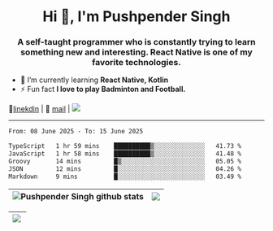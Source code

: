 <h1 align="center">Hi 👋, I'm Pushpender Singh</h1>
<h3 align="center">A self-taught programmer who is constantly trying to learn something new and interesting. React Native is one of my favorite technologies.</h3>

- 🌱 I’m currently learning **React Native, Kotlin**
- ⚡ Fun fact **I love to play Badminton and Football.**

👔[linekdin](https://www.linkedin.com/in/pushpender-singh-240061202/) | 📧 [mail](mailto:pushpendersingh694@gmail.com) | 
<a href="https://github.com/pushpender-singh-ap/pushpender-singh-ap">
    <img src="https://komarev.com/ghpvc/?username=pushpender-singh-ap&style=for-the-badge">
</a>


---

<!--START_SECTION:waka-->

```txt
From: 08 June 2025 - To: 15 June 2025

TypeScript   1 hr 59 mins    ██████████▒░░░░░░░░░░░░░░   41.73 %
JavaScript   1 hr 58 mins    ██████████▒░░░░░░░░░░░░░░   41.48 %
Groovy       14 mins         █▒░░░░░░░░░░░░░░░░░░░░░░░   05.05 %
JSON         12 mins         █░░░░░░░░░░░░░░░░░░░░░░░░   04.26 %
Markdown     9 mins          █░░░░░░░░░░░░░░░░░░░░░░░░   03.49 %
```

<!--END_SECTION:waka-->


| <a><img align="center" src="https://github-readme-stats-iota-ecru-15.vercel.app/api?username=pushpender-singh-ap&show_icons=true&include_all_commits=true&theme=buefy&hide_border=true" alt="Pushpender Singh github stats" /></a> | <a><img align="center" src="https://github-readme-stats-iota-ecru-15.vercel.app/api/top-langs/?username=pushpender-singh-ap&layout=compact&theme=buefy&hide_border=true" /></a> |
| ------------- | ------------- |

| <a> <img align="left" src="https://github-readme-streak-stats.herokuapp.com/?user=pushpender-singh-ap" /></br> </a> |
| ------------- |
